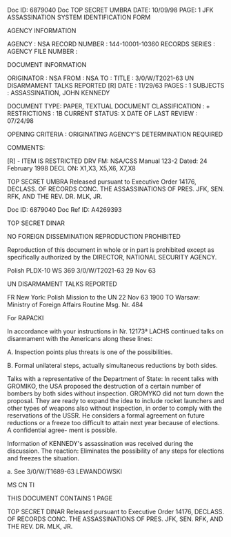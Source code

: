 Doc ID: 6879040 Doc TOP SECRET UMBRA DATE: 10/09/98
PAGE: 1
JFK ASSASSINATION SYSTEM
IDENTIFICATION FORM

AGENCY INFORMATION

AGENCY : NSA
RECORD NUMBER : 144-10001-10360
RECORDS SERIES :
AGENCY FILE NUMBER :

DOCUMENT INFORMATION

ORIGINATOR : NSA
FROM : NSA
TO :
TITLE :
3/0/W/T2021-63 UN DISARMAMENT TALKS REPORTED [R]
DATE : 11/29/63
PAGES : 1
SUBJECTS :
ASSASSINATION, JOHN KENNEDY

DOCUMENT TYPE: PAPER, TEXTUAL DOCUMENT
CLASSIFICATION : +
RESTRICTIONS : 1B
CURRENT STATUS: X
DATE OF LAST REVIEW : 07/24/98

OPENING CRITERIA :
ORIGINATING AGENCY'S DETERMINATION REQUIRED

COMMENTS:

[R] - ITEM IS RESTRICTED DRV FM: NSA/CSS Manual 123-2
Dated: 24 February 1998
DECL ON: X1,X3, X5,X6, X7,X8

TOP SECRET UMBRA
Released pursuant to Executive Order 14176, DECLASS. OF RECORDS CONC. THE ASSASSINATIONS OF PRES. JFK, SEN.
RFK, AND THE REV. DR. MLK, JR.

Doc ID: 6879040 Doc Ref ID: A4269393

TOP SECRET DINAR

NO FOREIGN DISSEMINATION
REPRODUCTION PROHIBITED

Reproduction of this document in
whole or in part is prohibited
except as specifically authorized
by the DIRECTOR, NATIONAL
SECURITY AGENCY.

Polish PLDX-10 WS 369 3/0/W/T2021-63
29 Nov 63

UN DISARMAMENT TALKS REPORTED

FR New York: Polish Mission to the UN 22 Nov 63 1900
TO Warsaw: Ministry of Foreign Affairs Routine
Msg. Nr. 484

For RAPACKI

In accordance with your instructions in Nr. 12173ª LACHS continued talks
on disarmament with the Americans along these lines:

A. Inspection points plus threats is one of the possibilities.

B. Formal unilateral steps, actually simultaneous reductions by
both sides.

Talks with a representative of the Department of State: In recent talks
with GROMIKO, the USA proposed the destruction of a certain number of bombers
by both sides without inspection. GROMYKO did not turn down the proposal.
They are ready to expand the idea to include rocket launchers and other types
of weapons also without inspection, in order to comply with the reservations
of the USSR. He considers a formal agreement on future reductions or a freeze
too difficult to attain next year because of elections. A confidential agree-
ment is possible.

Information of KENNEDY's assassination was received during the discussion.
The reaction: Eliminates the possibility of any steps for elections and
freezes the situation.

a. See 3/0/W/T1689-63 LEWANDOWSKI

MS CN TI

THIS DOCUMENT CONTAINS 1 PAGE

TOP SECRET DINAR
Released pursuant to Executive Order 14176, DECLASS. OF RECORDS CONC. THE ASSASSINATIONS OF PRES. JFK, SEN.
RFK, AND THE REV. DR. MLK, JR.
